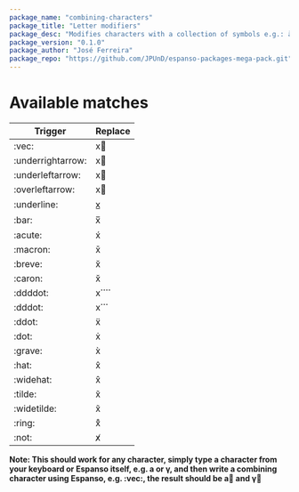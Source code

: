 ```yaml
---
package_name: "combining-characters"
package_title: "Letter modifiers"
package_desc: "Modifies characters with a collection of symbols e.g.: à, â, a⃗, a̅, a⃜"
package_version: "0.1.0"
package_author: "José Ferreira"
package_repo: "https://github.com/JPUnD/espanso-packages-mega-pack.git"
---
```


# Available matches
| Trigger           | Replace   |
|-------------------|-----------|
| :vec:             | x⃗         |
| :underrightarrow: | x⃯         |
| :underleftarrow:  | x⃮         |
| :overleftarrow:   | x⃡         |
| :underline:       | x̲         |
| :bar:             | x̅         |
| :acute:           | x́         |
| :macron:          | x̄         |
| :breve:           | x̆         |
| :caron:           | x̌         |
| :ddddot:          | x⃜         |
| :dddot:           | x⃛         |
| :ddot:            | ẍ         |
| :dot:             | ẋ         |
| :grave:           | x̀         |
| :hat:             | x̂         |
| :widehat:         | x̂         |
| :tilde:           | x̃         |
| :widetilde:       | x̃         |
| :​ring:            | x̊        |
| :not:             | x̸         |

**Note: This should work for any character, simply type a character from your keyboard or Espanso itself, e.g. a or γ, and then write a combining character using Espanso, e.g. :vec:, the result should be a⃗ and γ⃗**
